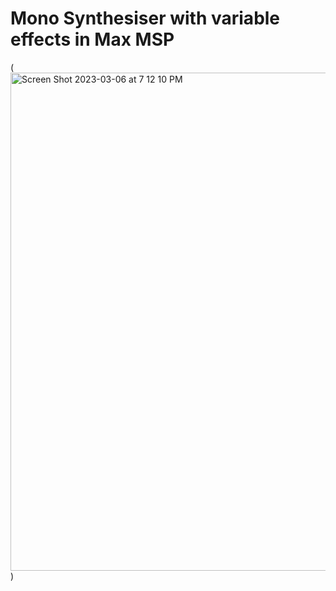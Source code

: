 # Mono Synthesiser with variable effects in Max MSP
(<img width="797" alt="Screen Shot 2023-03-06 at 7 12 10 PM" src="https://user-images.githubusercontent.com/102177843/223285703-38b6d229-218c-4491-b0b5-0cc8f4e252a5.png">)
